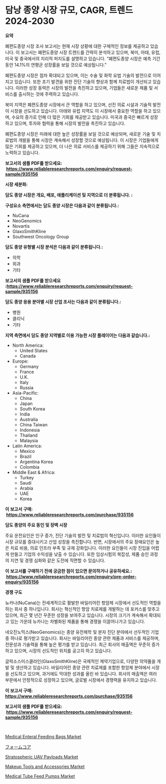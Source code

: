 <p><h1>담낭 종양 시장 규모, CAGR, 트렌드 2024-2030</h1></p><p><strong>요약</strong></p>
<p><p>폐편도종양 시장 조사 보고서는 현재 시장 상황에 대한 구체적인 정보를 제공하고 있습니다. 이 보고서는 폐편도종양 시장 트렌드를 간략히 분석하고 있으며, 북미, 아태, 유럽, 미국 및 중국에서의 지리적 퍼지도를 설명하고 있습니다. "폐편도종양 시장은 예측 기간 동안 14.1%의 연평균 성장률을 보일 것으로 예상됩니다."</p><p>폐편도종양 시장은 점차 확대되고 있으며, 이는 수술 및 화학 요법 기술의 발전으로 이어지고 있습니다. 또한 조기 발견을 위한 진단 기술의 향상과 함께 치료법이 개선되고 있습니다. 이러한 성장 동력은 시장의 발전을 촉진하고 있으며, 기업들은 새로운 제품 및 서비스를 출시하는 것에 주력하고 있습니다.</p><p>북미 지역은 폐편도종양 시장에서 큰 역할을 하고 있으며, 선진 의료 시설과 기술적 발전이 시장을 선도하고 있습니다. 아태와 유럽 지역도 이 시장에서 중요한 역할을 하고 있으며, 수요의 증가로 인해 더 많은 기회를 제공받고 있습니다. 미국과 중국은 빠르게 성장하고 있으며, 투자와 협력을 통해 시장의 발전을 촉진하고 있습니다.</p><p>폐편도종양 시장은 미래에 대한 높은 성장률을 보일 것으로 예상되며, 새로운 기술 및 치료법의 개발을 통해 시장은 계속해서 성장할 것으로 예상됩니다. 이 시장은 기업들에게 많은 기회를 제공하고 있으며, 더 나은 의료 서비스를 제공하기 위해 그들은 지속적으로 노력하고 있습니다.</p></p>
<p><strong>보고서의 샘플 PDF를 받으세요: &nbsp;<a href="https://www.reliableresearchreports.com/enquiry/request-sample/935156">https://www.reliableresearchreports.com/enquiry/request-sample/935156</a></strong></p>
<p><strong>시장 세분화:</strong></p>
<p><strong> 담도 종양 시장은 개요, 배포, 애플리케이션 및 지역으로 더 분류됩니다. :</strong></p>
<p><strong>구성요소 측면에서는 담도 종양 시장은 다음과 같이 분류됩니다.:</strong></p>
<p><ul><li>NuCana</li><li>NeoGenomics</li><li>Novartis</li><li>GlaxoSmithKline</li><li>Southwest Oncology Group</li></ul></p>
<p><strong> 담도 종양 유형별 시장 분석은 다음과 같이 분류됩니다.:</strong></p>
<p><ul><li>의학</li><li>외과</li><li>기타</li></ul></p>
<p><strong>보고서의 샘플 PDF를 받으세요 :<a href="https://www.reliableresearchreports.com/enquiry/request-sample/935156">https://www.reliableresearchreports.com/enquiry/request-sample/935156</a></strong></p>
<p><strong> 담도 종양 응용 분야별 시장 산업 조사는 다음과 같이 분류됩니다.:</strong></p>
<p><ul><li>병원</li><li>클리닉</li><li>기타</li></ul></p>
<p><strong>지역 측면에서 담도 종양 지역별로 이용 가능한 시장 플레이어는 다음과 같습니다.:</strong></p>
<p><ul>
    <li>
        North America:
        <ul>
            <li>United States</li>
            <li>Canada</li>
        </ul>
    </li>
    <li>
        Europe:
        <ul>
            <li>Germany</li>
            <li>France</li>
            <li>U.K.</li>
            <li>Italy</li>
            <li>Russia</li>
        </ul>
    </li>
    <li>
        Asia-Pacific:
        <ul>
            <li>China</li>
            <li>Japan</li>
            <li>South Korea</li>
            <li>India</li>
            <li>Australia</li>
            <li>China Taiwan</li>
            <li>Indonesia</li>
            <li>Thailand</li>
            <li>Malaysia</li>
        </ul>
    </li>
    <li>
        Latin America:
        <ul>
            <li>Mexico</li>
            <li>Brazil</li>
            <li>Argentina Korea</li>
            <li>Colombia</li>
        </ul>
    </li>
    <li>
        Middle East & Africa:
        <ul>
            <li>Turkey</li>
            <li>Saudi</li>
            <li>Arabia</li>
            <li>UAE</li>
            <li>Korea</li>
        </ul>
    </li>
    </ul></p>
<p><strong>이 보고서 구매: &nbsp;<a href="https://www.reliableresearchreports.com/purchase/935156">https://www.reliableresearchreports.com/purchase/935156</a></strong></p>
<p><strong>담도 종양의 주요 동인 및 장벽 시장</strong></p>
<p><p>주요 운전요인은 인구 증가, 진단 기술의 발전 및 치료법의 혁신입니다. 이러한 요인들이 시장 규모를 증대시키고 산업 성장을 촉진합니다. 반면, 시장에서의 주요 장애요인은 높은 치료 비용, 의료 인프라 부족 및 규제 강화입니다. 이러한 요인들이 시장 진입을 어렵게 만들고 기업의 수익성을 낮출 수 있습니다. 또한 임상시험의 복잡성, 제품 승인 과정의 지연 및 경쟁 심화와 같은 도전에 직면할 수 있습니다.</p></p>
<p><strong>이 보고서를 구매하기 전에 궁금한 점이 있으면 문의하거나 공유하세요.: &nbsp;<a href="https://www.reliableresearchreports.com/enquiry/pre-order-enquiry/935156">https://www.reliableresearchreports.com/enquiry/pre-order-enquiry/935156</a></strong></p>
<p><strong>경쟁 구도</strong></p>
<p><p>뉴카나(NuCana)는 전세계적으로 활발한 바일리어린 항암제 시장에서 선도적인 역할을 하는 회사 중 하나입니다. 회사는 혁신적인 항암 치료제를 개발하는 데 포커스를 맞추고 있으며, 최근 몇 년간 꾸준한 성장을 보여주고 있습니다. 시장의 크기가 계속해서 확대되고 있는 가운데 뉴카나는 차별화된 제품을 통해 경쟁을 이끌어나가고 있습니다.</p><p>네오진노믹스(NeoGenomics)는 종양 유전체학 및 분자 진단 분야에서 선두적인 기업 중 하나로 평가받고 있습니다. 회사는 바일리어린 종양 관련 제품과 서비스를 제공하며, 전문성과 기술력을 통해 높은 평가를 받고 있습니다. 최근 회사의 매출액은 꾸준히 증가하고 있으며, 시장의 선도적인 위치를 공고히 하고 있습니다.</p><p>글락소스미스클라인(GlaxoSmithKline)은 국제적인 제약기업으로, 다양한 의약품을 개발 및 생산하고 있습니다. 바일리어린 종양 관련 치료제를 포함한 항암제 분야에서 시장을 선도하고 있으며, 과거에도 막대한 성과를 올린 바 있습니다. 회사의 매출액은 여러 부문에서 안정적으로 성장하고 있으며, 글로벌 시장에서 경쟁력을 유지하고 있습니다.</p></p>
<p><strong>이 보고서 구매: &nbsp; <a href="https://www.reliableresearchreports.com/purchase/935156">https://www.reliableresearchreports.com/purchase/935156</a></strong></p>
<p><strong>보고서의 샘플 PDF를 받으세요: &nbsp;<a href="https://www.reliableresearchreports.com/enquiry/request-sample/935156">https://www.reliableresearchreports.com/enquiry/request-sample/935156</a></strong><strong></strong></p>
<p>&nbsp;</p>
<p><p><a href="https://butternut-bug-553.notion.site/Medical-Enteral-Feeding-Bags-Market-Size-Evaluating-its-Market-Trends-Growth-and-Projections-2024-15976654832f467b808eca31cb21ed78">Medical Enteral Feeding Bags Market</a></p><p><a href="https://medium.com/@fatimaklein1922/%E3%83%95%E3%82%A9%E3%83%BC%E3%83%A0%E3%82%B3%E3%82%A2%E5%B8%82%E5%A0%B4%E3%81%AE%E8%A6%8B%E9%80%9A%E3%81%97-%E5%B8%82%E5%A0%B4%E5%8B%95%E5%90%91-%E6%88%90%E9%95%B7-2024%E5%B9%B4%E3%81%8B%E3%82%892031%E5%B9%B4%E3%81%BE%E3%81%A7%E3%81%AE%E4%BA%88%E6%B8%AC-942a1cb4104f">フォームコア</a></p><p><a href="https://github.com/abdelrhmankishk22/Market-Research-Report-List-3/blob/main/stratospheric-uav-payloads-market.md">Stratospheric UAV Payloads Market</a></p><p><a href="https://view.publitas.com/reportprime-1/makeup-tools-and-accessories-market-analysis-and-market-size-global-industry-overview-market-segmentation-and-forecast-2024-to-2031/">Makeup Tools and Accessories Market</a></p><p><a href="https://mire-aunt-385.notion.site/Global-Medical-Tube-Feed-Pumps-Market-by-Types-Applications-and-Major-Players-with-Regional-Growt-74cf04133a6f4c3ca2210a71b064c142">Medical Tube Feed Pumps Market</a></p></p>